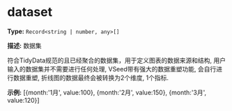 # dataset

**Type:** `Record<string | number, any>[]`

**描述:**
数据集
  
  符合TidyData规范的且已经聚合的数据集，用于定义图表的数据来源和结构, 用户输入的数据集并不需要进行任何处理, VSeed带有强大的数据重塑功能, 会自行进行数据重塑, 折线图的数据最终会被转换为2个维度, 1个指标.

**示例:**
[{month:'1月', value:100}, {month:'2月', value:150}, {month:'3月', value:120}]

